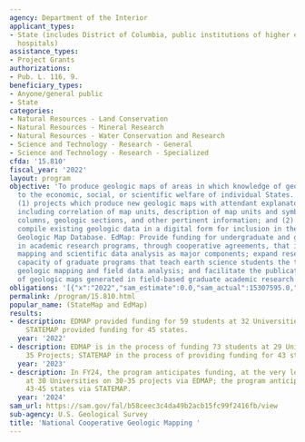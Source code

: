 ```yaml
---
agency: Department of the Interior
applicant_types:
- State (includes District of Columbia, public institutions of higher education and
  hospitals)
assistance_types:
- Project Grants
authorizations:
- Pub. L. 116, 9.
beneficiary_types:
- Anyone/general public
- State
categories:
- Natural Resources - Land Conservation
- Natural Resources - Mineral Research
- Natural Resources - Water Conservation and Research
- Science and Technology - Research - General
- Science and Technology - Research - Specialized
cfda: '15.810'
fiscal_year: '2022'
layout: program
objective: 'To produce geologic maps of areas in which knowledge of geology is important
  to the economic, social, or scientific welfare of individual States. StateMap supports:
  (1) projects which produce new geologic maps with attendant explanatory information
  including correlation of map units, description of map units and symbols, stratigraphic
  columns, geologic sections, and other pertinent information; and (2) projects which
  compile existing geologic data in a digital form for inclusion in the National Digital
  Geologic Map Database. EdMap: Provide funding for undergraduate and graduate students
  in academic research programs, through cooperative agreements, that involve geologic
  mapping and scientific data analysis as major components; expand research and educational
  capacity of graduate programs that teach earth science students the techniques of
  geologic mapping and field data analysis; and facilitate the publication and distribution
  of geologic maps generated in field-based graduate academic research programs. '
obligations: '[{"x":"2022","sam_estimate":0.0,"sam_actual":15307595.0,"usa_spending_actual":15129287.43},{"x":"2023","sam_estimate":15829235.0,"sam_actual":0.0,"usa_spending_actual":8300318.79},{"x":"2024","sam_estimate":15829235.0,"sam_actual":0.0,"usa_spending_actual":0.0}]'
permalink: /program/15.810.html
popular_name: (StateMap and EdMap)
results:
- description: EDMAP provided funding for 59 students at 32 Universities on 36 Projects;
    STATEMAP provided funding for 45 states.
  year: '2022'
- description: EDMAP is in the process of funding 73 students at 29 Universities on
    35 Projects; STATEMAP in the process of providing funding for 43 states.
  year: '2023'
- description: In FY24, the program anticipates funding, at the very least, 35 students
    at 30 Universities on 30-35 projects via EDMAP; the program anticipates funding
    43-45 states via STATEMAP.
  year: '2024'
sam_url: https://sam.gov/fal/b58ceec3c4da49b2acb15fc99f2416fb/view
sub-agency: U.S. Geological Survey
title: 'National Cooperative Geologic Mapping '
---
```

